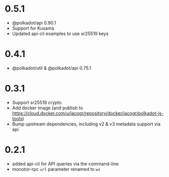 # 0.5.1

- @polkadot/api 0.90.1
- Support for Kusama
- Updated api-cli examples to use sr25519 keys

# 0.4.1

- @polkadot/util & @polkadot/api 0.75.1

# 0.3.1

- Support sr25519 crypto
- Add docker image (and publish to https://cloud.docker.com/u/jacogr/repository/docker/jacogr/polkadot-js-tools)
- Bump upstream dependencies, including v2 & v3 metadata support via api

# 0.2.1

- added api-cli for API queries via the command-line
- monotor-rpc `url` parameter renamed to `ws`

